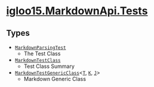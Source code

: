 # [igloo15.MarkdownApi.Tests](./README.md)

## Types

- [`MarkdownParsingTest`](./MarkdownParsingTest.md)
	- The Test Class
- [`MarkdownTestClass`](./MarkdownTestClass.md)
	- Test Class Summary
- [`MarkdownTestGenericClass`](./MarkdownTestGenericClass-3.md)\<[`T`](./README.md), [`K`](./README.md), [`J`](./README.md)>
	- Markdown Generic Class

